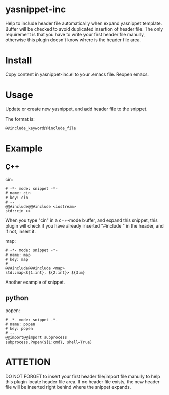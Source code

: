 # yasnippet-inc
Help to include header file automatically when expand yasnippet template. Buffer will be checked to avoid duplicated insertion of header file. The only requirement is that you have to write your first header file manully, otherwise this plugin doesn't know where is the header file area.


# Install
Copy content in yasnippet-inc.el to your .emacs file. Reopen emacs.

# Usage
Update or create new yasnippet, and add header file to the snippet. 

The format is:

	@@include_keyword@@include_file


# Example

## C++
cin:

	# -*- mode: snippet -*-
	# name: cin
	# key: cin
	# --
	@@#include@@#include <iostream>
	std::cin >> 
	
When you type "cin" in a c++-mode buffer, and expand this snippet, this plugin will check if you have already inserted "#include <iostream>" in the header, and if not, insert it.

map:

	# -*- mode: snippet -*-
	# name: map
	# key: map
	# --
	@@#include@@#include <map>
	std::map<${1:int}, ${2:int}> ${3:m}
	
Another example of snippet.

## python

popen:

	# -*- mode: snippet -*-
	# name: popen
	# key: popen
	# --
	@@import@@import subprocess
	subprocess.Popen(${1:cmd}, shell=True)

	

# ATTETION
DO NOT FORGET to insert your first header file/import file manully to help this plugin locate header file area. If no header file exists, the new header file will be inserted right behind where the snippet expands.